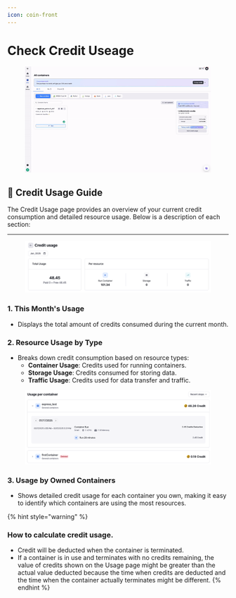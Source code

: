 ```yaml
---
icon: coin-front
---
```


# Check Credit Useage

<figure><img src="../../.gitbook/assets/2025-02-013.44.33-ezgif.com-video-to-gif-converter.gif" alt=""><figcaption></figcaption></figure>

## 📘 **Credit Usage Guide**

The Credit Usage page provides an overview of your current credit consumption and detailed resource usage. Below is a description of each section:

***

<figure><img src="../../.gitbook/assets/image (3) (1) (1).png" alt=""><figcaption></figcaption></figure>

### **1. This Month's Usage**

* Displays the total amount of credits consumed during the current month.

### **2. Resource Usage by Type**

* Breaks down credit consumption based on resource types:
  * **Container Usage**: Credits used for running containers.
  * **Storage Usage**: Credits consumed for storing data.
  * **Traffic Usage**: Credits used for data transfer and traffic.

<figure><img src="../../.gitbook/assets/image (2) (1) (1) (1) (1).png" alt=""><figcaption></figcaption></figure>

### **3. Usage by Owned Containers**

* Shows detailed credit usage for each container you own, making it easy to identify which containers are using the most resources.

{% hint style="warning" %}
### How to calculate credit usage.

* Credit will be deducted when the container is terminated.
* If a container is in use and terminates with no credits remaining, the value of credits shown on the Usage page might be greater than the actual value deducted because the time when credits are deducted and the time when the container actually terminates might be different.
{% endhint %}
